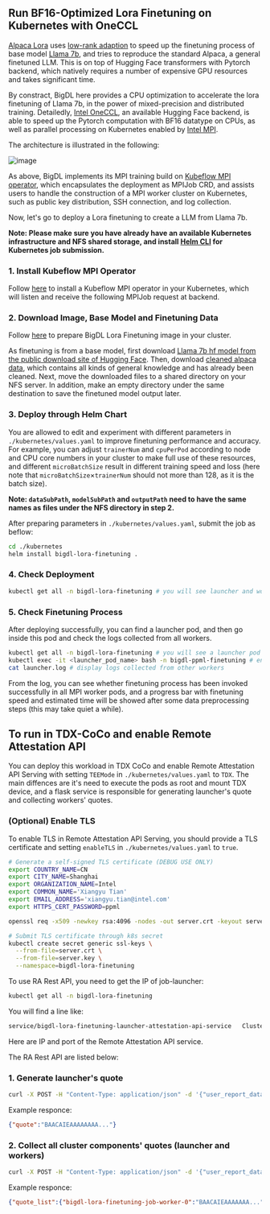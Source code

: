## Run BF16-Optimized Lora Finetuning on Kubernetes with OneCCL

[Alpaca Lora](https://github.com/tloen/alpaca-lora/tree/main) uses [low-rank adaption](https://arxiv.org/pdf/2106.09685.pdf) to speed up the finetuning process of base model [Llama 7b](https://huggingface.co/decapoda-research/llama-7b-hf), and tries to reproduce the standard Alpaca, a general finetuned LLM. This is on top of Hugging Face transformers with Pytorch backend, which natively requires a number of expensive GPU resources and takes significant time.

By constract, BigDL here provides a CPU optimization to accelerate the lora finetuning of Llama 7b, in the power of mixed-precision and distributed training. Detailedly, [Intel OneCCL](https://www.intel.com/content/www/us/en/developer/tools/oneapi/oneccl.html), an available Hugging Face backend, is able to speed up the Pytorch computation with BF16 datatype on CPUs, as well as parallel processing on Kubernetes enabled by [Intel MPI](https://www.intel.com/content/www/us/en/developer/tools/oneapi/mpi-library.html). 

The architecture is illustrated in the following:

![image](https://github.com/Uxito-Ada/BigDL/assets/60865256/139cf9be-10e6-48df-bc84-8872457e83dd)

As above, BigDL implements its MPI training build on [Kubeflow MPI operator](https://github.com/kubeflow/mpi-operator/tree/master), which encapsulates the deployment as MPIJob CRD, and assists users to handle the construction of a MPI worker cluster on Kubernetes, such as public key distribution, SSH connection, and log collection. 

Now, let's go to deploy a Lora finetuning to create a LLM from Llama 7b.

**Note: Please make sure you have already have an available Kubernetes infrastructure and NFS shared storage, and install [Helm CLI](https://helm.sh/docs/helm/helm_install/) for Kubernetes job submission.**

### 1. Install Kubeflow MPI Operator

Follow [here](https://github.com/kubeflow/mpi-operator/tree/master#installation) to install a Kubeflow MPI operator in your Kubernetes, which will listen and receive the following MPIJob request at backend.

### 2. Download Image, Base Model and Finetuning Data

Follow [here](https://github.com/intel-analytics/BigDL/tree/main/docker/llm/finetune/lora/docker#prepare-bigdl-image-for-lora-finetuning) to prepare BigDL Lora Finetuning image in your cluster.

As finetuning is from a base model, first download [Llama 7b hf model from the public download site of Hugging Face](https://huggingface.co/decapoda-research/llama-7b-hf/tree/main). Then, download [cleaned alpaca data](https://raw.githubusercontent.com/tloen/alpaca-lora/main/alpaca_data_cleaned_archive.json), which contains all kinds of general knowledge and has already been cleaned. Next, move the downloaded files to a shared directory on your NFS server. In addition, make an empty directory under the same destination to save the finetuned model output later.

### 3. Deploy through Helm Chart

You are allowed to edit and experiment with different parameters in `./kubernetes/values.yaml` to improve finetuning performance and accuracy. For example, you can adjust `trainerNum` and `cpuPerPod` according to node and CPU core numbers in your cluster to make full use of these resources, and different `microBatchSize` result in different training speed and loss (here note that `microBatchSize`×`trainerNum` should not more than 128, as it is the batch size).

**Note: `dataSubPath`, `modelSubPath` and `outputPath` need to have the same names as files under the NFS directory in step 2.**

After preparing parameters in `./kubernetes/values.yaml`, submit the job as beflow:

```bash
cd ./kubernetes
helm install bigdl-lora-finetuning .
```

### 4. Check Deployment
```bash
kubectl get all -n bigdl-lora-finetuning # you will see launcher and worker pods running
```

### 5. Check Finetuning Process

After deploying successfully, you can find a launcher pod, and then go inside this pod and check the logs collected from all workers.

```bash
kubectl get all -n bigdl-lora-finetuning # you will see a launcher pod
kubectl exec -it <launcher_pod_name> bash -n bigdl-ppml-finetuning # enter launcher pod
cat launcher.log # display logs collected from other workers
```

From the log, you can see whether finetuning process has been invoked successfully in all MPI worker pods, and a progress bar with finetuning speed and estimated time will be showed after some data preprocessing steps (this may take quiet a while).


## To run in TDX-CoCo and enable Remote Attestation API

You can deploy this workload in TDX CoCo and enable Remote Attestation API Serving with setting `TEEMode` in `./kubernetes/values.yaml` to `TDX`. The main diffences are it's need to execute the pods as root and mount TDX device, and a flask service is responsible for generating launcher's quote and collecting workers' quotes. 

### (Optional) Enable TLS
To enable TLS in Remote Attestation API Serving, you should provide a TLS certificate and setting `enableTLS` in `./kubernetes/values.yaml` to `true`.
```bash
# Generate a self-signed TLS certificate (DEBUG USE ONLY)
export COUNTRY_NAME=CN 
export CITY_NAME=Shanghai 
export ORGANIZATION_NAME=Intel 
export COMMON_NAME='Xiangyu Tian' 
export EMAIL_ADDRESS='xiangyu.tian@intel.com' 
export HTTPS_CERT_PASSWORD=ppml 

openssl req -x509 -newkey rsa:4096 -nodes -out server.crt -keyout server.key -days 365 -subj "/C=$COUNTRY_NAME/ST=$CITY_NAME/L=$CITY_NAME/O=$ORGANIZATION_NAME/OU=$ORGANIZATION_NAME/CN=$COMMON_NAME/emailAddress=$EMAIL_ADDRESS/"

# Submit TLS certificate through k8s secret
kubectl create secret generic ssl-keys \
  --from-file=server.crt \
  --from-file=server.key \
  --namespace=bigdl-lora-finetuning
```


To use RA Rest API, you need to get the IP of job-launcher:
``` bash
kubectl get all -n bigdl-lora-finetuning 
```
You will find a line like:
```bash
service/bigdl-lora-finetuning-launcher-attestation-api-service   ClusterIP   10.109.87.248   <none>        9870/TCP   17m
```
Here are IP and port of the Remote Attestation API service.

The RA Rest API are listed below:
### 1. Generate launcher's quote
```bash
curl -X POST -H "Content-Type: application/json" -d '{"user_report_data": "<your_user_report_data>"}' http://<your_ra_api_service_ip>:<your_ra_api_service_port>/gen_quote
```

Example responce:

```json
{"quote":"BAACAIEAAAAAAAA..."}
```
### 2. Collect all cluster components' quotes (launcher and workers)
```bash
curl -X POST -H "Content-Type: application/json" -d '{"user_report_data": "<your_user_report_data>"}' http://<your_ra_api_service_ip>:<your_ra_api_service_port>/attest
```

Example responce:

```json
{"quote_list":{"bigdl-lora-finetuning-job-worker-0":"BAACAIEAAAAAAA...","bigdl-lora-finetuning-job-worker-1":"BAACAIEAAAAAAA...","launcher":"BAACAIEAAAAAA..."}}
```
